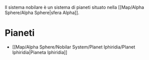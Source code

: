 Il sistema nobilare è un sistema di pianeti situato nella [[Map/Alpha Sphere/Alpha Sphere|sfera Alpha]].

# Pianeti

- [[Map/Alpha Sphere/Nobilar System/Planet Iphiridia/Planet Iphiridia|Pianeta Iphiridia]]
